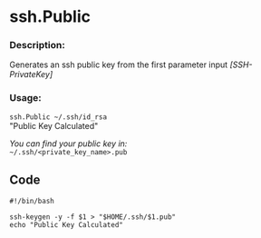 # __ssh.Public__
### Description:  

Generates an ssh public key from the first parameter input _[SSH-PrivateKey]_
### Usage:

 ` ssh.Public ~/.ssh/id_rsa `  
  "Public Key Calculated"

  _You can find your public key in:_  
  ` ~/.ssh/<private_key_name>.pub `

## __Code__
```
#!/bin/bash

ssh-keygen -y -f $1 > "$HOME/.ssh/$1.pub"
echo "Public Key Calculated"
```
